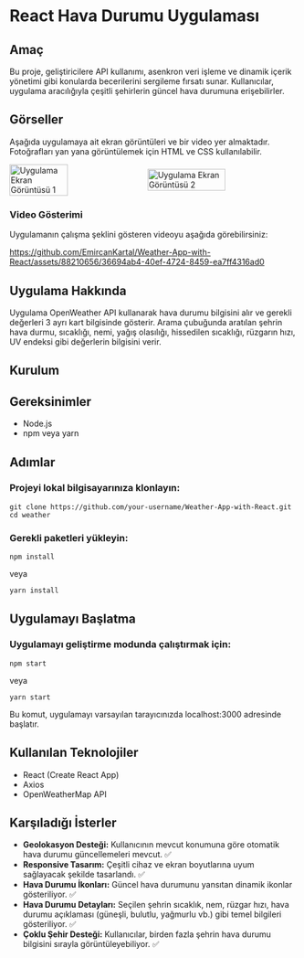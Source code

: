 # React Hava Durumu Uygulaması

## Amaç
Bu proje, geliştiricilere API kullanımı, asenkron veri işleme ve dinamik içerik yönetimi gibi konularda becerilerini sergileme fırsatı sunar. Kullanıcılar, uygulama aracılığıyla çeşitli şehirlerin güncel hava durumuna erişebilirler.

## Görseller
Aşağıda uygulamaya ait ekran görüntüleri ve bir video yer almaktadır. Fotoğrafları yan yana görüntülemek için HTML ve CSS kullanılabilir.


<div style="display: flex; justify-content: space-between; align-items: center;">
  <img src="https://github.com/EmircanKartal/Weather-App-with-React/assets/88210656/895e13fe-9498-47e8-a450-2608018fcc7c" alt="Uygulama Ekran Görüntüsü 1" style="width: 45%;">
  <img src="https://github.com/EmircanKartal/Weather-App-with-React/assets/88210656/8c72ff73-7af5-4a0b-bab5-d324239611be" alt="Uygulama Ekran Görüntüsü 2" style="width: 52%;">
</div>


### Video Gösterimi
Uygulamanın çalışma şeklini gösteren videoyu aşağıda görebilirsiniz:


https://github.com/EmircanKartal/Weather-App-with-React/assets/88210656/36694ab4-40ef-4724-8459-ea7ff4316ad0


## Uygulama Hakkında
Uygulama OpenWeather API kullanarak hava durumu bilgisini alır ve gerekli değerleri 3 ayrı kart bilgisinde gösterir. Arama çubuğunda aratılan şehrin hava durmu, sıcaklığı, nemi, yağış olasılığı, hissedilen sıcaklığı, rüzgarın hızı, UV endeksi gibi değerlerin bilgisini verir.

## Kurulum

## Gereksinimler
- Node.js
- npm veya yarn

## Adımlar
### Projeyi lokal bilgisayarınıza klonlayın:
```
git clone https://github.com/your-username/Weather-App-with-React.git
cd weather
```
### Gerekli paketleri yükleyin:
```
npm install
```
veya
```
yarn install
```

## Uygulamayı Başlatma
### Uygulamayı geliştirme modunda çalıştırmak için:
```
npm start
```
veya
```
yarn start
```

Bu komut, uygulamayı varsayılan tarayıcınızda localhost:3000 adresinde başlatır.

## Kullanılan Teknolojiler
- React (Create React App)
- Axios
- OpenWeatherMap API

## Karşıladığı İsterler
- **Geolokasyon Desteği:** Kullanıcının mevcut konumuna göre otomatik hava durumu güncellemeleri mevcut. ✅
- **Responsive Tasarım:** Çeşitli cihaz ve ekran boyutlarına uyum sağlayacak şekilde tasarlandı. ✅
- **Hava Durumu İkonları:** Güncel hava durumunu yansıtan dinamik ikonlar gösteriliyor. ✅
- **Hava Durumu Detayları:** Seçilen şehrin sıcaklık, nem, rüzgar hızı, hava durumu açıklaması (güneşli, bulutlu, yağmurlu vb.) gibi temel bilgileri gösteriliyor. ✅
- **Çoklu Şehir Desteği:** Kullanıcılar, birden fazla şehrin hava durumu bilgisini sırayla görüntüleyebiliyor. ✅
